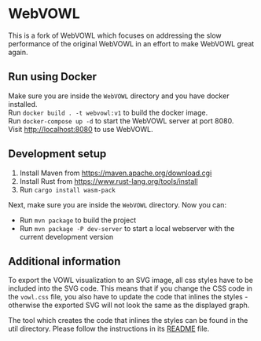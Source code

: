 # WebVOWL
This is a fork of WebVOWL which focuses on addressing the slow performance of the original WebVOWL in an effort to make WebVOWL great again.

## Run using Docker
Make sure you are inside the `WebVOWL` directory and you have docker installed.  
Run `docker build . -t webvowl:v1` to build the docker image.  
Run `docker-compose up -d` to start the WebVOWL server at port 8080.  
Visit [http://localhost:8080](http://localhost:8080) to use WebVOWL.

## Development setup
1. Install Maven from https://maven.apache.org/download.cgi
2. Install Rust from https://www.rust-lang.org/tools/install
3. Run `cargo install wasm-pack`

Next, make sure you are inside the `WebVOWL` directory.
Now you can:
- Run `mvn package` to build the project
- Run `mvn package -P dev-server` to start a local webserver with the current development version

## Additional information
To export the VOWL visualization to an SVG image, all css styles have to be included into the SVG code. This means that if you change the CSS code in the `vowl.css` file, you also have to update the code that inlines the styles - otherwise the exported SVG will not look the same as the displayed graph.

The tool which creates the code that inlines the styles can be found in the util directory. Please follow the instructions in its [README](util/VowlCssToD3RuleConverter/README.md) file.
